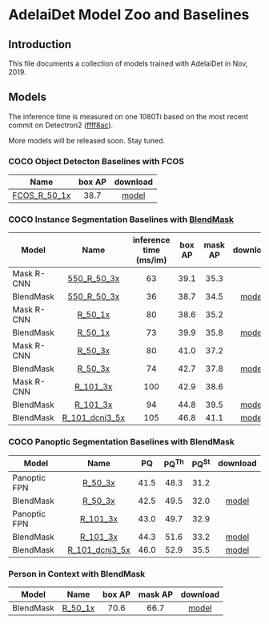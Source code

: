 # AdelaiDet Model Zoo and Baselines

## Introduction
This file documents a collection of models trained with AdelaiDet in Nov, 2019.

## Models

The inference time is measured on one 1080Ti based on the most recent commit on Detectron2 ([ffff8ac](https://github.com/facebookresearch/detectron2/commit/ffff8acc35ea88ad1cb1806ab0f00b4c1c5dbfd9)).

More models will be released soon. Stay tuned.

### COCO Object Detecton Baselines with FCOS

Name | box AP | download
--- |:---:|:---:
[FCOS_R_50_1x](configs/FCOS-Detection/R_50_1x.yaml) | 38.7 | [model](https://cloudstor.aarnet.edu.au/plus/s/glqFc13cCoEyHYy/download)

### COCO Instance Segmentation Baselines with [BlendMask](https://arxiv.org/abs/2001.00309)

Model | Name |inference time (ms/im) | box AP | mask AP | download
--- |:---:|:---:|:---:|:---:|:---:
Mask R-CNN | [550_R_50_3x](configs/RCNN/550_R_50_FPN_3x.yaml) | 63 | 39.1 | 35.3 |
BlendMask | [550_R_50_3x](configs/BlendMask/550_R_50_3x.yaml) | 36 | 38.7 | 34.5 | [model](https://cloudstor.aarnet.edu.au/plus/s/R3Qintf7N8UCiIt/download)
Mask R-CNN | [R_50_1x](https://github.com/facebookresearch/detectron2/blob/master/configs/COCO-InstanceSegmentation/mask_rcnn_R_50_FPN_1x.yaml) | 80 | 38.6 | 35.2 |
BlendMask | [R_50_1x](configs/BlendMask/R_50_1x.yaml) | 73 | 39.9 | 35.8 | [model](https://cloudstor.aarnet.edu.au/plus/s/zoxXPnr6Hw3OJgK/download)
Mask R-CNN | [R_50_3x](https://github.com/facebookresearch/detectron2/blob/master/configs/COCO-InstanceSegmentation/mask_rcnn_R_50_FPN_3x.yaml) | 80 | 41.0 | 37.2 | 
BlendMask | [R_50_3x](configs/BlendMask/R_50_3x.yaml) | 74 | 42.7 | 37.8 | [model](https://cloudstor.aarnet.edu.au/plus/s/ZnaInHFEKst6mvg/download)
Mask R-CNN | [R_101_3x](https://github.com/facebookresearch/detectron2/blob/master/configs/COCO-InstanceSegmentation/mask_rcnn_R_101_FPN_3x.yaml) | 100 | 42.9 | 38.6 |
BlendMask | [R_101_3x](configs/BlendMask/R_101_3x.yaml) | 94 | 44.8 | 39.5 | [model](https://cloudstor.aarnet.edu.au/plus/s/e4fXrliAcMtyEBy/download)
BlendMask | [R_101_dcni3_5x](configs/BlendMask/R_101_dcni3_5x.yaml) | 105 | 46.8 | 41.1 | [model](https://cloudstor.aarnet.edu.au/plus/s/vbnKnQtaGlw8TKv/download)

### COCO Panoptic Segmentation Baselines with BlendMask
Model | Name | PQ | PQ<sup>Th</sup> | PQ<sup>St</sup> | download
--- |:---:|:---:|:---:|:---:|:---:
Panoptic FPN | [R_50_3x](https://github.com/facebookresearch/detectron2/blob/master/configs/COCO-PanopticSegmentation/panoptic_fpn_R_50_3x.yaml) | 41.5 | 48.3 | 31.2 | 
BlendMask | [R_50_3x](configs/BlendMask/Panoptic/R_50_3x.yaml) | 42.5 | 49.5 | 32.0 | [model](https://cloudstor.aarnet.edu.au/plus/s/oDgi0826JOJXCr5/download)
Panoptic FPN | [R_101_3x](https://github.com/facebookresearch/detectron2/blob/master/configs/COCO-InstanceSegmentation/panoptic_fpn_R_101_3x.yaml) | 43.0 | 49.7 | 32.9 |
BlendMask | [R_101_3x](configs/BlendMask/Panoptic/R_101_3x.yaml) | 44.3 | 51.6 | 33.2 | [model](https://cloudstor.aarnet.edu.au/plus/s/u6gZwj06MWDEkYe/download)
BlendMask | [R_101_dcni3_5x](configs/BlendMask/Panoptic/R_101_dcni3_5x.yaml) | 46.0 | 52.9 | 35.5 | [model](https://cloudstor.aarnet.edu.au/plus/s/Jwp41WEzDdrhWsN/download)

### Person in Context with BlendMask
Model | Name | box AP | mask AP | download
--- |:---:|:---:|:---:|:---:
BlendMask | [R_50_1x](configs/BlendMask/Person/R_50_1x.yaml) | 70.6 | 66.7 | [model](https://cloudstor.aarnet.edu.au/plus/s/nvpcKTFA5fsagc0/download)